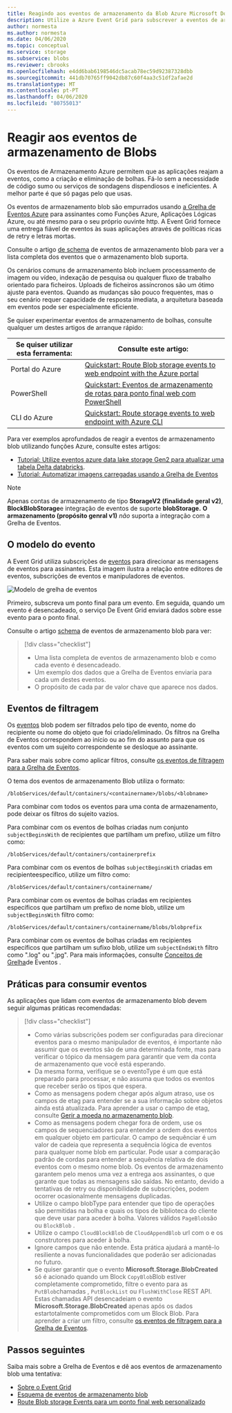 ```yaml
---
title: Reagindo aos eventos de armazenamento da Blob Azure Microsoft Docs
description: Utilize a Azure Event Grid para subscrever a eventos de armazenamento de Blobs.
author: normesta
ms.author: normesta
ms.date: 04/06/2020
ms.topic: conceptual
ms.service: storage
ms.subservice: blobs
ms.reviewer: cbrooks
ms.openlocfilehash: e4dd6bab6198546dc5acab78ec59d92387328dbb
ms.sourcegitcommit: 441db70765ff9042db87c60f4aa3c51df2afae2d
ms.translationtype: MT
ms.contentlocale: pt-PT
ms.lasthandoff: 04/06/2020
ms.locfileid: "80755013"
---
```

# <a name="reacting-to-blob-storage-events"></a>Reagir aos eventos de armazenamento de Blobs

Os eventos de Armazenamento Azure permitem que as aplicações reajam a eventos, como a criação e eliminação de bolhas. Fá-lo sem a necessidade de código sumo ou serviços de sondagens dispendiosos e ineficientes. A melhor parte é que só pagas pelo que usas.

Os eventos de armazenamento blob são empurrados usando [a Grelha de Eventos Azure](https://azure.microsoft.com/services/event-grid/) para assinantes como Funções Azure, Aplicações Lógicas Azure, ou até mesmo para o seu próprio ouvinte http. A Event Grid fornece uma entrega fiável de eventos às suas aplicações através de políticas ricas de retry e letras mortas.

Consulte o artigo [de schema](../../event-grid/event-schema-blob-storage.md?toc=%2fazure%2fstorage%2fblobs%2ftoc.json) de eventos de armazenamento blob para ver a lista completa dos eventos que o armazenamento blob suporta.

Os cenários comuns de armazenamento blob incluem processamento de imagem ou vídeo, indexação de pesquisa ou qualquer fluxo de trabalho orientado para ficheiros. Uploads de ficheiros assíncronos são um ótimo ajuste para eventos. Quando as mudanças são pouco frequentes, mas o seu cenário requer capacidade de resposta imediata, a arquitetura baseada em eventos pode ser especialmente eficiente.

Se quiser experimentar eventos de armazenamento de bolhas, consulte qualquer um destes artigos de arranque rápido:

|Se quiser utilizar esta ferramenta:    |Consulte este artigo: |
|--|-|
|Portal do Azure    |[Quickstart: Route Blob storage events to web endpoint with the Azure portal](https://docs.microsoft.com/azure/event-grid/blob-event-quickstart-portal?toc=%2fazure%2fstorage%2fblobs%2ftoc.json)|
|PowerShell    |[Quickstart: Eventos de armazenamento de rotas para ponto final web com PowerShell](https://docs.microsoft.com/azure/storage/blobs/storage-blob-event-quickstart-powershell?toc=%2fazure%2fstorage%2fblobs%2ftoc.json)|
|CLI do Azure    |[Quickstart: Route storage events to web endpoint with Azure CLI](https://docs.microsoft.com/azure/storage/blobs/storage-blob-event-quickstart?toc=%2fazure%2fstorage%2fblobs%2ftoc.json)|

Para ver exemplos aprofundados de reagir a eventos de armazenamento blob utilizando funções Azure, consulte estes artigos:

- [Tutorial: Utilize eventos azure data lake storage Gen2 para atualizar uma tabela Delta databricks](data-lake-storage-events.md).
- [Tutorial: Automatizar imagens carregadas usando a Grelha de Eventos](https://docs.microsoft.com/azure/event-grid/resize-images-on-storage-blob-upload-event?tabs=dotnet)

>[!NOTE]
> Apenas contas de armazenamento de tipo **StorageV2 (finalidade geral v2)**, **BlockBlobStorage**e integração de eventos de suporte **blobStorage.** **O armazenamento (propósito genral v1)** *não* suporta a integração com a Grelha de Eventos.

## <a name="the-event-model"></a>O modelo do evento

A Event Grid utiliza subscrições de [eventos](../../event-grid/concepts.md#event-subscriptions) para direcionar as mensagens de eventos para assinantes. Esta imagem ilustra a relação entre editores de eventos, subscrições de eventos e manipuladores de eventos.

![Modelo de grelha de eventos](./media/storage-blob-event-overview/event-grid-functional-model.png)

Primeiro, subscreva um ponto final para um evento. Em seguida, quando um evento é desencadeado, o serviço De Event Grid enviará dados sobre esse evento para o ponto final.

Consulte o artigo [schema](../../event-grid/event-schema-blob-storage.md?toc=%2fazure%2fstorage%2fblobs%2ftoc.json) de eventos de armazenamento blob para ver:

> [!div class="checklist"]
> * Uma lista completa de eventos de armazenamento blob e como cada evento é desencadeado.
> * Um exemplo dos dados que a Grelha de Eventos enviaria para cada um destes eventos.
> * O propósito de cada par de valor chave que aparece nos dados.

## <a name="filtering-events"></a>Eventos de filtragem

Os [eventos](/cli/azure/eventgrid/event-subscription?view=azure-cli-latest) blob podem ser filtrados pelo tipo de evento, nome do recipiente ou nome do objeto que foi criado/eliminado. Os filtros na Grelha de Eventos correspondem ao início ou ao fim do assunto para que os eventos com um sujeito correspondente se desloque ao assinante.

Para saber mais sobre como aplicar filtros, consulte [os eventos de filtragem para a Grelha de Eventos](https://docs.microsoft.com/azure/event-grid/how-to-filter-events).

O tema dos eventos de armazenamento Blob utiliza o formato:

```
/blobServices/default/containers/<containername>/blobs/<blobname>
```

Para combinar com todos os eventos para uma conta de armazenamento, pode deixar os filtros do sujeito vazios.

Para combinar com os eventos de bolhas criadas num conjunto `subjectBeginsWith` de recipientes que partilham um prefixo, utilize um filtro como:

```
/blobServices/default/containers/containerprefix
```

Para combinar com os eventos de bolhas `subjectBeginsWith` criadas em recipienteespecífico, utilize um filtro como:

```
/blobServices/default/containers/containername/
```

Para combinar com os eventos de bolhas criadas em recipientes específicos que partilham um prefixo de nome blob, utilize um `subjectBeginsWith` filtro como:

```
/blobServices/default/containers/containername/blobs/blobprefix
```

Para combinar com os eventos de bolhas criadas em recipientes específicos que partilham um sufixo blob, utilize um `subjectEndsWith` filtro como ".log" ou ".jpg". Para mais informações, consulte [Conceitos de Grelha](../../event-grid/concepts.md#event-subscriptions)de Eventos .

## <a name="practices-for-consuming-events"></a>Práticas para consumir eventos

As aplicações que lidam com eventos de armazenamento blob devem seguir algumas práticas recomendadas:
> [!div class="checklist"]
> * Como várias subscrições podem ser configuradas para direcionar eventos para o mesmo manipulador de eventos, é importante não assumir que os eventos são de uma determinada fonte, mas para verificar o tópico da mensagem para garantir que vem da conta de armazenamento que você está esperando.
> * Da mesma forma, verifique se o eventoType é um que está preparado para processar, e não assuma que todos os eventos que receber serão os tipos que espera.
> * Como as mensagens podem chegar após algum atraso, use os campos de etag para entender se a sua informação sobre objetos ainda está atualizada. Para aprender a usar o campo de etag, consulte [Gerir a moeda no armazenamento blob](https://docs.microsoft.com/azure/storage/common/storage-concurrency?toc=%2fazure%2fstorage%2fblobs%2ftoc.json#managing-concurrency-in-blob-storage). 
> * Como as mensagens podem chegar fora de ordem, use os campos de sequenciadores para entender a ordem dos eventos em qualquer objeto em particular. O campo de sequênciar é um valor de cadeia que representa a sequência lógica de eventos para qualquer nome blob em particular. Pode usar a comparação padrão de cordas para entender a sequência relativa de dois eventos com o mesmo nome blob.
> Os eventos de armazenamento garantem pelo menos uma vez a entrega aos assinantes, o que garante que todas as mensagens são saídas. No entanto, devido a tentativas de retry ou disponibilidade de subscrições, podem ocorrer ocasionalmente mensagens duplicadas.
> * Utilize o campo blobType para entender que tipo de operações são permitidas na bolha e quais os tipos de biblioteca do cliente que deve usar para aceder à bolha. Valores válidos `PageBlob`são ou `BlockBlob` . 
> * Utilize o campo `CloudBlockBlob` de `CloudAppendBlob` url com o e os construtores para aceder à bolha.
> * Ignore campos que não entende. Esta prática ajudará a mantê-lo resiliente a novas funcionalidades que poderão ser adicionadas no futuro.
> * Se quiser garantir que o evento **Microsoft.Storage.BlobCreated** só é acionado quando um Block `CopyBlob`Blob estiver completamente comprometido, filtre o evento para as `PutBlob`chamadas , `PutBlockList` ou `FlushWithClose` REST API. Estas chamadas API desencadeiam o evento **Microsoft.Storage.BlobCreated** apenas após os dados estartotalmente comprometidos com um Block Blob. Para aprender a criar um filtro, consulte [os eventos de filtragem para a Grelha de Eventos](https://docs.microsoft.com/azure/event-grid/how-to-filter-events).


## <a name="next-steps"></a>Passos seguintes

Saiba mais sobre a Grelha de Eventos e dê aos eventos de armazenamento blob uma tentativa:

- [Sobre o Event Grid](../../event-grid/overview.md)
- [Esquema de eventos de armazenamento blob](../../event-grid/event-schema-blob-storage.md?toc=%2fazure%2fstorage%2fblobs%2ftoc.json)
- [Route Blob storage Events para um ponto final web personalizado](storage-blob-event-quickstart.md)
